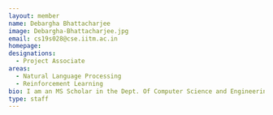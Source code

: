 ```yaml
---
layout: member
name: Debargha Bhattacharjee
image: Debargha-Bhattacharjee.jpg
email: cs19s028@cse.iitm.ac.in
homepage: 
designations: 
  - Project Associate
areas:
  - Natural Language Processing
  - Reinforcement Learning
bio: I am an MS Scholar in the Dept. Of Computer Science and Engineering at IIT Madras, with Prof. B. Ravindran as my guide. I am interested in the fields of NLP and RL. Currently, I am working on using reinforcement learning to solve the language understanding problem via the process of playing text-based games. 
type: staff
---
```

